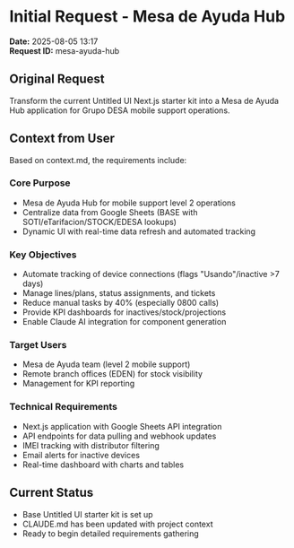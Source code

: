 # Initial Request - Mesa de Ayuda Hub

**Date:** 2025-08-05 13:17  
**Request ID:** mesa-ayuda-hub

## Original Request

Transform the current Untitled UI Next.js starter kit into a Mesa de Ayuda Hub application for Grupo DESA mobile support operations.

## Context from User

Based on context.md, the requirements include:

### Core Purpose
- Mesa de Ayuda Hub for mobile support level 2 operations
- Centralize data from Google Sheets (BASE with SOTI/eTarifacion/STOCK/EDESA lookups)
- Dynamic UI with real-time data refresh and automated tracking

### Key Objectives
- Automate tracking of device connections (flags "Usando"/inactive >7 days)
- Manage lines/plans, status assignments, and tickets
- Reduce manual tasks by 40% (especially 0800 calls)
- Provide KPI dashboards for inactives/stock/projections
- Enable Claude AI integration for component generation

### Target Users
- Mesa de Ayuda team (level 2 mobile support)
- Remote branch offices (EDEN) for stock visibility  
- Management for KPI reporting

### Technical Requirements
- Next.js application with Google Sheets API integration
- API endpoints for data pulling and webhook updates
- IMEI tracking with distributor filtering
- Email alerts for inactive devices
- Real-time dashboard with charts and tables

## Current Status
- Base Untitled UI starter kit is set up
- CLAUDE.md has been updated with project context
- Ready to begin detailed requirements gathering